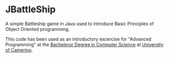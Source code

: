 # JBattleShip
A simple Battleship game in Java used to introduce Basic Principles of Object Oriented programming.

This code has been used as an introductory excercise for "Advanced Programming" at the [Bacheleror Degree in Computer Science](http://www.cs.unicam.it) at [University of Camerino](http://www.unicam.it/).  
